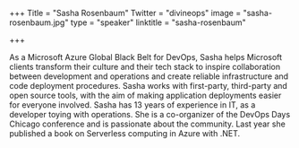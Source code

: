 +++
Title = "Sasha Rosenbaum"
Twitter = "divineops"
image = "sasha-rosenbaum.jpg"
type = "speaker"
linktitle = "sasha-rosenbaum"

+++

As a Microsoft Azure Global Black Belt for DevOps, Sasha helps Microsoft clients transform their culture and their tech stack to inspire collaboration between development and operations and create reliable infrastructure and code deployment procedures. Sasha works with first-party, third-party and open source tools, with the aim of making application deployments easier for everyone involved.
Sasha has 13 years of experience in IT, as a developer toying with operations. She is a co-organizer of the DevOps Days Chicago conference and is passionate about the community. Last year she published a book on Serverless computing in Azure with .NET.
